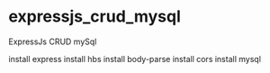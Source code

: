 # expressjs_crud_mysql
ExpressJs CRUD mySql

install express
install hbs
install body-parse
install cors
install mysql

